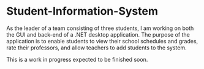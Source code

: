 # Student-Information-System

As the leader of a team consisting of three students, I am working on both the GUI and back-end of a .NET desktop application. The purpose of the application is to enable students to view their school schedules and grades, rate their professors, and allow teachers to add students to the system.

This is a work in progress expected to be finished soon.

